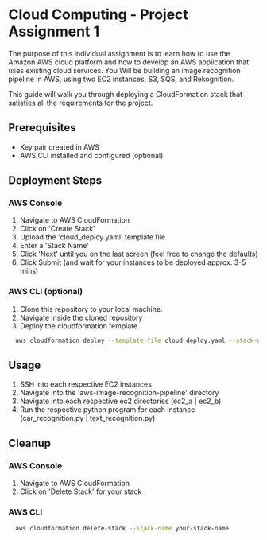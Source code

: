 # Cloud Computing - Project Assignment 1

The purpose of this individual assignment is to learn how to use the Amazon AWS cloud platform and how to develop an AWS application that uses existing cloud services. You Will be building an image recognition pipeline in AWS, using two EC2 instances, S3, SQS, and Rekognition.

This guide will walk you through deploying a CloudFormation stack that satisfies all the requirements for the project.

## Prerequisites

- Key pair created in AWS
- AWS CLI installed and configured (optional)


## Deployment Steps

### AWS Console
1. Navigate to AWS CloudFormation
2. Click on 'Create Stack'
3. Upload the 'cloud_deploy.yaml' template file
4. Enter a 'Stack Name'
5. Click 'Next' until you on the last screen (feel free to change the defaults)
6. Click Submit (and wait for your instances to be deployed approx. 3-5 mins)

### AWS CLI (optional)
1. Clone this repository to your local machine.
2. Navigate inside the cloned repository
3. Deploy the cloudformation template
```bash
  aws cloudformation deploy --template-file cloud_deploy.yaml --stack-name your-stack-name
```

## Usage
1. SSH into each respective EC2 instances
2. Navigate into the 'aws-image-recognition-pipeline' directory
3. Navigate into each respective ec2 directories (ec2_a | ec2_b)
4. Run the respective python program for each instance (car_recognition.py | text_recognition.py)

## Cleanup
### AWS Console
1. Navigate to AWS CloudFormation
2. Click on 'Delete Stack' for your stack

### AWS CLI
```bash
  aws cloudformation delete-stack --stack-name your-stack-name
```
